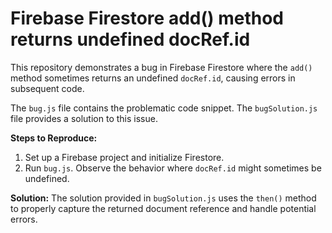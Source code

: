 # Firebase Firestore add() method returns undefined docRef.id

This repository demonstrates a bug in Firebase Firestore where the `add()` method sometimes returns an undefined `docRef.id`, causing errors in subsequent code. 

The `bug.js` file contains the problematic code snippet. The `bugSolution.js` file provides a solution to this issue. 

**Steps to Reproduce:**

1.  Set up a Firebase project and initialize Firestore.
2.  Run `bug.js`.  Observe the behavior where `docRef.id` might sometimes be undefined. 

**Solution:** 
The solution provided in `bugSolution.js` uses the `then()` method to properly capture the returned document reference and handle potential errors.